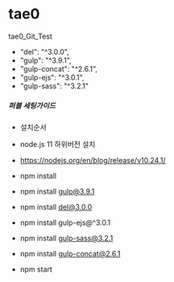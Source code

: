 # tae0
tae0_Git_Test


* "del": "^3.0.0", 
* "gulp": "^3.9.1",
* "gulp-concat": "^2.6.1",
* "gulp-ejs": "^3.0.1",
* "gulp-sass": "^3.2.1"


##### 퍼블 세팅가이드 #####

* 설치순서
* node.js 11 하위버전 설치
* https://nodejs.org/en/blog/release/v10.24.1/

* npm install
* npm install gulp@3.9.1
* npm install del@3.0.0 
* npm install gulp-ejs@^3.0.1
* npm install gulp-sass@3.2.1
* npm install gulp-concat@2.6.1
* npm start
